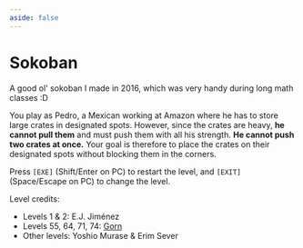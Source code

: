 ```yaml
---
aside: false
---
```


<script setup>

import CalcEmulator from "../casio-emulator/CalcEmulator.vue"
import sokoban from "../casio-emulator/sokoban.js"

</script>

# Sokoban

<CalcEmulator :program="sokoban"/>

A good ol' sokoban I made in 2016, which was very handy during long math classes :D

You play as Pedro, a Mexican working at Amazon where he has to store large crates in designated spots. However, since the crates are heavy, **he cannot pull them** and must push them with all his strength. **He cannot push two crates at once.** Your goal is therefore to place the crates on their designated spots without blocking them in the corners.

Press `[EXE]` (Shift/Enter on PC) to restart the level, and `[EXIT]` (Space/Escape on PC) to change the level.

Level credits:

- Levels 1 & 2: E.J. Jiménez
- Levels 55, 64, 71, 74: [Gorn](http://www.planet-casio.com/Fr/programmes/programme120-last-soko-ban-gorn-a3.html)
- Other levels: Yoshio Murase & Erim Sever
